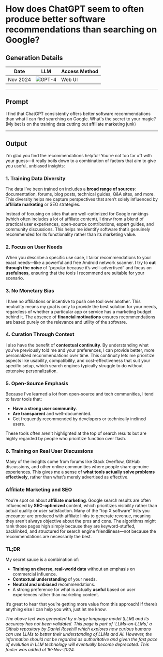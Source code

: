 # How does ChatGPT seem to often produce better software recommendations than searching on Google?

## Generation Details

| Date       | LLM        | Access Method |
|------------|------------|---------------|
| Nov 2024 | ![GPT-4](https://img.shields.io/badge/GPT--4-412991?style=for-the-badge&logo=openai&logoColor=white) |  Web UI |

---

## Prompt

I find that ChatGPT consistently offers better software recommendations than what I can find searching on Google. What's the secret to your magic? (My bet is on the training data cutting out affiliate marketing junk)

---

## Output

I'm glad you find the recommendations helpful! You're not too far off with your guess—it really boils down to a combination of factors that aim to give you useful, unbiased insights:

### 1. Training Data Diversity

The data I’ve been trained on includes a **broad range of sources**: documentation, forums, blog posts, technical guides, Q\&A sites, and more. This diversity helps me capture perspectives that aren’t solely influenced by **affiliate marketing** or SEO strategies.

Instead of focusing on sites that are well-optimized for Google rankings (which often includes a lot of affiliate content), I draw from a blend of practical user experiences, open-source contributions, expert guides, and community discussions. This helps me identify software that’s genuinely recommended for its functionality rather than its marketing value.

### 2. Focus on User Needs

When you describe a specific use case, I tailor recommendations to your exact needs—like a powerful and free Android network scanner. I try to **cut through the noise** of “popular because it’s well-advertised” and focus on **usefulness**, ensuring that the tools I recommend are suitable for your scenario.

### 3. No Monetary Bias

I have no affiliations or incentive to push one tool over another. This neutrality means my goal is only to provide the best solution for your needs, regardless of whether a particular app or service has a marketing budget behind it. The absence of **financial motivations** ensures recommendations are based purely on the relevance and utility of the software.

### 4. Curation Through Context

I also have the benefit of **contextual continuity**. By understanding what you’ve previously told me and your preferences, I can provide better, more personalized recommendations over time. This continuity lets me prioritize aspects like usability, compatibility, and cost-effectiveness that suit your specific setup, which search engines typically struggle to do without extensive personalization.

### 5. Open-Source Emphasis

Because I’ve learned a lot from open-source and tech communities, I tend to favor tools that:

- **Have a strong user community**.
- **Are transparent** and well-documented.
- Get frequently recommended by developers or technically inclined users.

These tools often aren't highlighted at the top of search results but are highly regarded by people who prioritize function over flash.

### 6. Training on Real User Discussions

Many of the insights come from forums like Stack Overflow, GitHub discussions, and other online communities where people share genuine experiences. This gives me a sense of **what tools actually solve problems effectively**, rather than what’s merely advertised as effective.

### Affiliate Marketing and SEO

You’re spot on about **affiliate marketing**. Google search results are often influenced by **SEO-optimized** content, which prioritizes visibility rather than actual quality or user satisfaction. Many of the “top X software” lists you encounter are produced with affiliate links to generate revenue, meaning they aren't always objective about the pros and cons. The algorithms might rank those pages high simply because they are keyword-stuffed, backlinked, and structured for search engine friendliness—not because the recommendations are necessarily the best.

### TL;DR

My secret sauce is a combination of:

- **Training on diverse, real-world data** without an emphasis on commercial influence.
- **Contextual understanding** of your needs.
- **Neutral and unbiased** recommendations.
- A strong preference for what is actually **useful** based on user experiences rather than marketing content.

It’s great to hear that you’re getting more value from this approach! If there’s anything else I can help you with, just let me know.

*The above text was generated by a large language model (LLM) and its accuracy has not been validated. This page is part of 'LLMs-on-LLMs,' a Github repository by Daniel Rosehill which explores how curious humans can use LLMs to better their understanding of LLMs and AI. However, the information should not be regarded as authoritative and given the fast pace of evolution in LLM technology will eventually become deprecated. This footer was added at 16-Nov-2024.*


